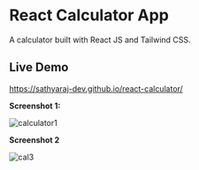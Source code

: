 <h1>React Calculator App</h1>
<p>A calculator built with React JS and Tailwind CSS. </p>

<h2>Live Demo</h2>

https://sathyaraj-dev.github.io/react-calculator/

**Screenshot 1:**

![calculator1](https://github.com/Sathyaraj-dev/react-calculator/assets/57762726/feed653b-a013-4a83-867b-55141529ea8d)

**Screenshot 2**

![cal3](https://github.com/Sathyaraj-dev/react-calculator/assets/57762726/e8d5e4dd-0ab7-4079-b8e2-3bfe89804b9c)
